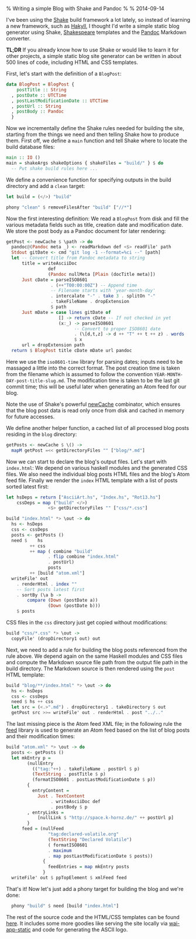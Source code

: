% Writing a simple Blog with Shake and Pandoc
%
% 2014-09-14

I've been using the [Shake](https://hackage.haskell.org/package/shake) build framework a lot lately, so instead of learning a new framework, such as [Hakyll](http://jaspervdj.be/hakyll/), I thought I'd write a simple static blog generator using Shake, [Shakespeare](https://hackage.haskell.org/package/shakespeare) templates and the [Pandoc](https://hackage.haskell.org/package/pandoc) Markdown converter.

**TL;DR** If you already know how to use Shake or would like to learn it for other projects, a simple static blog site generator can be written in about 500 lines of code, including HTML and CSS templates.

First, let's start with the definition of a `BlogPost`:

```haskell
data BlogPost = BlogPost {
    postTitle :: String
  , postDate :: UTCTime
  , postLastModificationDate :: UTCTime
  , postUrl :: String
  , postBody :: Pandoc
  }
```

Now we incrementally define the Shake rules needed for building the site, starting from the things we need and then telling Shake how to produce them. First off, we define a `main` function and tell Shake where to locate the build database files:

~~~~haskell
main :: IO ()
main = shakeArgs shakeOptions { shakeFiles = "build/" } $ do
  -- Put shake build rules here ...
~~~~

We define a convenience function for specifying outputs in the build directory and add a `clean` target:

~~~~haskell
let build = (</>) "build"

phony "clean" $ removeFilesAfter "build" ["//*"]
~~~~

Now the first interesting definition: We read a `BlogPost` from disk and fill the various metadata fields such as title, creation date and modification date. We store the post body as a Pandoc document for later rendering:

~~~~haskell
getPost <- newCache $ \path -> do
  pandoc@(Pandoc meta _) <- readMarkdown def <$> readFile' path
  Stdout gitDate <- cmd "git log -1 --format=%ci --" [path]
  let -- Convert title from Pandoc metadata to string
      title = writeAsciiDoc
                def
                (Pandoc nullMeta [Plain (docTitle meta)])
      Just cDate = parseISO8601
                 . (++"T00:00:00Z") -- Append time
                 -- Filename starts with 'year-month-day'
                 . intercalate "-" . take 3 . splitOn "-"
                 . takeFileName . dropExtension
                 $ path
      Just mDate = case lines gitDate of
                    [] -> return cDate -- If not checked in yet
                    (x:_) -> parseISO8601
                          -- Convert to proper ISO8601 date
                          . (\[d,t,z] -> d ++ "T" ++ t ++ z) . words
                          $ x
      url = dropExtension path
  return $ BlogPost title cDate mDate url pandoc
~~~~

Here we use the `iso8601-time` library for parsing dates; inputs need to be massaged a little into the correct format. The post creation time is taken from the filename which is assumed to follow the convention `YEAR-MONTH-DAY-post-title-slug.md`. The modification time is taken to be the last git commit time; this will be useful later when generating an Atom feed for our blog.

Note the use of Shake's powerful [newCache](http://hackage.haskell.org/package/shake-0.13.2/docs/Development-Shake.html#g:14) combinator, which ensures that the blog post data is read only once from disk and cached in memory for future accesses.

We define another helper function, a cached list of all processed blog posts residing in the `blog` directory:

~~~~haskell
getPosts <- newCache $ \() ->
  mapM getPost =<< getDirectoryFiles "" ["blog/*.md"]
~~~~

Now we can start to declare the blog's output files. Let's start with `index.html`:  We depend on various haskell modules and the generated CSS files. We also need the individual blog posts HTML files and the blog's Atom feed file. Finally we render the `index` HTML template with a list of posts sorted latest first:

~~~~haskell
let hsDeps = return ["AsciiArt.hs", "Index.hs", "Rot13.hs"]
    cssDeps = map ("build" </>)
                <$> getDirectoryFiles "" ["css/*.css"]

build "index.html" *> \out -> do
  hs <- hsDeps
  css <- cssDeps
  posts <- getPosts ()
  need $    hs
         ++ css
         ++ map ( combine "build"
                . flip combine "index.html"
                . postUrl)
                posts
         ++ [build "atom.xml"]
  writeFile' out
    . renderHtml . index ""
    -- Sort posts latest first
    . sortBy (\a b ->
        compare (Down (postDate a))
                (Down (postDate b)))
    $ posts
~~~~

CSS files in the `css` directory just get copied without modifications:

~~~~haskell
build "css/*.css" *> \out ->
  copyFile' (dropDirectory1 out) out
~~~~

Next, we need to add a rule for building the blog posts referenced from the rule above. We depend again on the same Haskell modules and CSS files and compute the Markdown source file path from the output file path in the build directory. The Markdown source is then rendered using the `post` HTML template:

~~~~haskell
build "blog/**/index.html" *> \out -> do
  hs <- hsDeps
  css <- cssDeps
  need $ hs ++ css
  let src = (<.>".md") . dropDirectory1 . takeDirectory $ out
  getPost src >>= writeFile' out . renderHtml . post "../.."
~~~~

The last missing piece is the Atom feed XML file; in the following rule the [feed](https://hackage.haskell.org/package/feed) library is used to generate an Atom feed based on the list of blog posts and their modification times:

~~~~haskell
build "atom.xml" *> \out -> do
  posts <- getPosts ()
  let mkEntry p =
        (nullEntry
          (("tag:"++) . takeFileName . postUrl $ p)
          (TextString . postTitle $ p)
          (formatISO8601 . postLastModificationDate $ p))
        {
          entryContent =
            Just . TextContent
                 . writeAsciiDoc def
                 . postBody $ p
        , entryLinks =
            [nullLink $ "http://space.k-hornz.de/" ++ postUrl p]
        }
      feed = (nullFeed
                "tag:declared-volatile.org"
                (TextString "Declared Volatile")
                ( formatISO8601
                . maximum
                . map postLastModificationDate $ posts))
              {
                feedEntries = map mkEntry posts
              }
  writeFile' out $ ppTopElement $ xmlFeed feed
~~~~

That's it! Now let's just add a phony target for building the blog and we're done:

~~~~haskell
  phony "build" $ need [build "index.html"]
~~~~

The rest of the source code and the HTML/CSS templates can be found [here](https://github.com/kaoskorobase/declaredvolatile). It includes some more goodies like serving the site locally via [wai-app-static](https://hackage.haskell.org/package/wai-app-static) and code for generating the ASCII logo.
